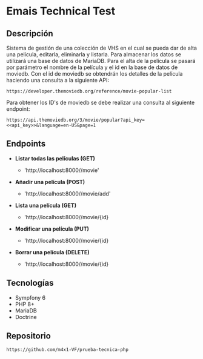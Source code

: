# Emais Technical Test

## Descripción

Sistema de gestión de una colección de VHS en el cual se pueda dar de alta una película, editarla, eliminarla y listarla. Para almacenar los datos se utilizará una base de datos de MariaDB. Para el alta de la película se pasará por parámetro el nombre de la película y el id en la base de datos de moviedb. Con el id de moviedb se obtendrán los detalles de la película haciendo una consulta a la siguiente API:

```
https://developer.themoviedb.org/reference/movie-popular-list

```

Para obtener los ID's de moviedb se debe realizar una consulta al siguiente endpoint:

```
https://api.themoviedb.org/3/movie/popular?api_key=<<api_key>>&language=en-US&page=1

```

## Endpoints

- **Listar todas las películas (GET)**

  - 'http://localhost:8000//movie'

- **Añadir una película (POST)**

  - 'http://localhost:8000//movie/add'

- **Lista una película (GET)**

  - 'http://localhost:8000//movie/{id}

- **Modificar una película (PUT)**

  - 'http://localhost:8000//movie/{id}

- **Borrar una película (DELETE)**
  - 'http://localhost:8000//movie/{id}

## Tecnologías

- Sympfony 6
- PHP 8+
- MariaDB
- Doctrine

## Repositorio

```
https://github.com/m4x1-VF/prueba-tecnica-php

```
